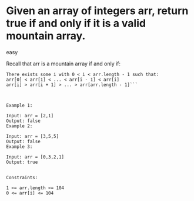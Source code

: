 # Given an array of integers arr, return true if and only if it is a valid mountain array.

easy

Recall that arr is a mountain array if and only if:

````arr.length >= 3
There exists some i with 0 < i < arr.length - 1 such that:
arr[0] < arr[1] < ... < arr[i - 1] < arr[i]
arr[i] > arr[i + 1] > ... > arr[arr.length - 1]```



Example 1:

Input: arr = [2,1]
Output: false
Example 2:

Input: arr = [3,5,5]
Output: false
Example 3:

Input: arr = [0,3,2,1]
Output: true


Constraints:

1 <= arr.length <= 104
0 <= arr[i] <= 104
````
